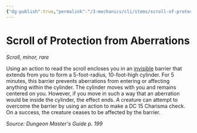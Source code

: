 ```yaml
---
{"dg-publish":true,"permalink":"/3-mechanics/cli/items/scroll-of-protection-from-aberrations/","tags":["ttrpg-cli/compendium/src/5e/dmg","ttrpg-cli/item/rarity/rare","ttrpg-cli/item/tier/minor","ttrpg-cli/item/wondrous/scroll"]}
---
```


# Scroll of Protection from Aberrations
*Scroll, minor, rare*  



Using an action to read the scroll encloses you in an [invisible](3-Mechanics/CLI/rules/conditions.md#Invisible) barrier that extends from you to form a 5-foot-radius, 10-foot-high cylinder. For 5 minutes, this barrier prevents aberrations from entering or affecting anything within the cylinder. The cylinder moves with you and remains centered on you. However, if you move in such a way that an aberration would be inside the cylinder, the effect ends. A creature can attempt to overcome the barrier by using an action to make a DC 15 Charisma check. On a success, the creature ceases to be affected by the barrier.

*Source: Dungeon Master's Guide p. 199*